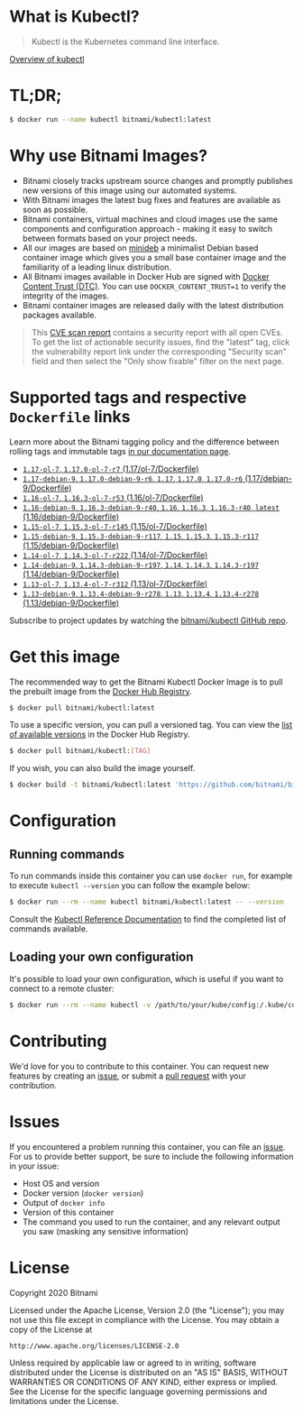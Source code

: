 
# What is Kubectl?

> Kubectl is the Kubernetes command line interface.

[Overview of kubectl](https://kubernetes.io/docs/reference/kubectl/overview/)

# TL;DR;

```bash
$ docker run --name kubectl bitnami/kubectl:latest
```

# Why use Bitnami Images?

* Bitnami closely tracks upstream source changes and promptly publishes new versions of this image using our automated systems.
* With Bitnami images the latest bug fixes and features are available as soon as possible.
* Bitnami containers, virtual machines and cloud images use the same components and configuration approach - making it easy to switch between formats based on your project needs.
* All our images are based on [minideb](https://github.com/bitnami/minideb) a minimalist Debian based container image which gives you a small base container image and the familiarity of a leading linux distribution.
* All Bitnami images available in Docker Hub are signed with [Docker Content Trust (DTC)](https://docs.docker.com/engine/security/trust/content_trust/). You can use `DOCKER_CONTENT_TRUST=1` to verify the integrity of the images.
* Bitnami container images are released daily with the latest distribution packages available.


> This [CVE scan report](https://quay.io/repository/bitnami/kubectl?tab=tags) contains a security report with all open CVEs. To get the list of actionable security issues, find the "latest" tag, click the vulnerability report link under the corresponding "Security scan" field and then select the "Only show fixable" filter on the next page.

# Supported tags and respective `Dockerfile` links

Learn more about the Bitnami tagging policy and the difference between rolling tags and immutable tags [in our documentation page](https://docs.bitnami.com/containers/how-to/understand-rolling-tags-containers/).


* [`1.17-ol-7`, `1.17.0-ol-7-r7` (1.17/ol-7/Dockerfile)](https://github.com/bitnami/bitnami-docker-kubectl/blob/1.17.0-ol-7-r7/1.17/ol-7/Dockerfile)
* [`1.17-debian-9`, `1.17.0-debian-9-r6`, `1.17`, `1.17.0`, `1.17.0-r6` (1.17/debian-9/Dockerfile)](https://github.com/bitnami/bitnami-docker-kubectl/blob/1.17.0-debian-9-r6/1.17/debian-9/Dockerfile)
* [`1.16-ol-7`, `1.16.3-ol-7-r53` (1.16/ol-7/Dockerfile)](https://github.com/bitnami/bitnami-docker-kubectl/blob/1.16.3-ol-7-r53/1.16/ol-7/Dockerfile)
* [`1.16-debian-9`, `1.16.3-debian-9-r40`, `1.16`, `1.16.3`, `1.16.3-r40`, `latest` (1.16/debian-9/Dockerfile)](https://github.com/bitnami/bitnami-docker-kubectl/blob/1.16.3-debian-9-r40/1.16/debian-9/Dockerfile)
* [`1.15-ol-7`, `1.15.3-ol-7-r145` (1.15/ol-7/Dockerfile)](https://github.com/bitnami/bitnami-docker-kubectl/blob/1.15.3-ol-7-r145/1.15/ol-7/Dockerfile)
* [`1.15-debian-9`, `1.15.3-debian-9-r117`, `1.15`, `1.15.3`, `1.15.3-r117` (1.15/debian-9/Dockerfile)](https://github.com/bitnami/bitnami-docker-kubectl/blob/1.15.3-debian-9-r117/1.15/debian-9/Dockerfile)
* [`1.14-ol-7`, `1.14.3-ol-7-r222` (1.14/ol-7/Dockerfile)](https://github.com/bitnami/bitnami-docker-kubectl/blob/1.14.3-ol-7-r222/1.14/ol-7/Dockerfile)
* [`1.14-debian-9`, `1.14.3-debian-9-r197`, `1.14`, `1.14.3`, `1.14.3-r197` (1.14/debian-9/Dockerfile)](https://github.com/bitnami/bitnami-docker-kubectl/blob/1.14.3-debian-9-r197/1.14/debian-9/Dockerfile)
* [`1.13-ol-7`, `1.13.4-ol-7-r312` (1.13/ol-7/Dockerfile)](https://github.com/bitnami/bitnami-docker-kubectl/blob/1.13.4-ol-7-r312/1.13/ol-7/Dockerfile)
* [`1.13-debian-9`, `1.13.4-debian-9-r278`, `1.13`, `1.13.4`, `1.13.4-r278` (1.13/debian-9/Dockerfile)](https://github.com/bitnami/bitnami-docker-kubectl/blob/1.13.4-debian-9-r278/1.13/debian-9/Dockerfile)

Subscribe to project updates by watching the [bitnami/kubectl GitHub repo](https://github.com/bitnami/bitnami-docker-kubectl).

# Get this image

The recommended way to get the Bitnami Kubectl Docker Image is to pull the prebuilt image from the [Docker Hub Registry](https://hub.docker.com/r/bitnami/kubectl).

```bash
$ docker pull bitnami/kubectl:latest
```

To use a specific version, you can pull a versioned tag. You can view the [list of available versions](https://hub.docker.com/r/bitnami/kubectl/tags/) in the Docker Hub Registry.

```bash
$ docker pull bitnami/kubectl:[TAG]
```

If you wish, you can also build the image yourself.

```bash
$ docker build -t bitnami/kubectl:latest 'https://github.com/bitnami/bitnami-docker-kubectl.git#master:1.16/debian-9'
```

# Configuration

## Running commands

To run commands inside this container you can use `docker run`, for example to execute `kubectl --version` you can follow the example below:

```bash
$ docker run --rm --name kubectl bitnami/kubectl:latest -- --version
```

Consult the [Kubectl Reference Documentation](https://kubernetes.io/docs/reference/generated/kubectl/kubectl-commands) to find the completed list of commands available.

## Loading your own configuration

It's possible to load your own configuration, which is useful if you want to connect to a remote cluster:

```bash
$ docker run --rm --name kubectl -v /path/to/your/kube/config:/.kube/config bitnami/kubectl:latest
```

# Contributing

We'd love for you to contribute to this container. You can request new features by creating an [issue](https://github.com/bitnami/bitnami-docker-kubectl/issues), or submit a [pull request](https://github.com/bitnami/bitnami-docker-kubectl/pulls) with your contribution.

# Issues

If you encountered a problem running this container, you can file an [issue](https://github.com/bitnami/bitnami-docker-kubectl/issues). For us to provide better support, be sure to include the following information in your issue:

- Host OS and version
- Docker version (`docker version`)
- Output of `docker info`
- Version of this container
- The command you used to run the container, and any relevant output you saw (masking any sensitive information)

# License

Copyright 2020 Bitnami

Licensed under the Apache License, Version 2.0 (the "License");
you may not use this file except in compliance with the License.
You may obtain a copy of the License at

    http://www.apache.org/licenses/LICENSE-2.0

Unless required by applicable law or agreed to in writing, software
distributed under the License is distributed on an "AS IS" BASIS,
WITHOUT WARRANTIES OR CONDITIONS OF ANY KIND, either express or implied.
See the License for the specific language governing permissions and
limitations under the License.
